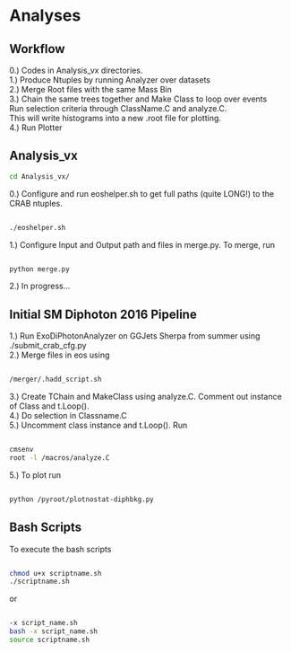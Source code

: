 # Analyses

## Workflow
0.) Codes in Analysis_vx directories. <br />
1.) Produce Ntuples by running Analyzer over datasets <br />
2.) Merge Root files with the same Mass Bin <br />
3.) Chain the same trees together and Make Class to loop over events <br />
Run selection criteria through ClassName.C and analyze.C. <br />
This will write histograms into a new .root file for plotting. <br />
4.) Run Plotter <br />

## Analysis_vx
```bash
cd Analysis_vx/

```

0.) Configure and run eoshelper.sh to get full paths (quite LONG!) to the CRAB ntuples. <br />
```bash

./eoshelper.sh

```
1.) Configure Input and Output path and files in merge.py. To merge, run
```bash

python merge.py

```
 
2.) In progress... <br />

## Initial SM Diphoton 2016 Pipeline
1.) Run ExoDiPhotonAnalyzer on GGJets Sherpa from summer using ./submit_crab_cfg.py <br />
2.) Merge files in eos using 
```bash

/merger/.hadd_script.sh

```
3.) Create TChain and MakeClass using analyze.C. Comment out instance of Class and t.Loop(). <br />
4.) Do selection in Classname.C <br />
5.) Uncomment class instance and t.Loop(). Run 
```bash

cmsenv
root -l /macros/analyze.C

```  
5.) To plot run 
```bash

python /pyroot/plotnostat-diphbkg.py

```

## Bash Scripts
To execute the bash scripts <br />
```bash

chmod u+x scriptname.sh 
./scriptname.sh  

```

or <br />

```bash

-x script_name.sh 
bash -x script_name.sh 
source scriptname.sh 

```


